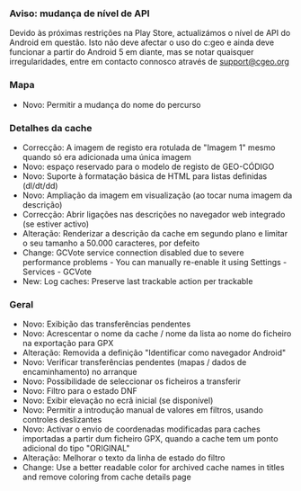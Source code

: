 
### Aviso: mudança de nível de API
Devido às próximas restrições na Play Store, actualizámos o nível de API do Android em questão. Isto não deve afectar o uso do c:geo e ainda deve funcionar a partir do Android 5 em diante, mas se notar quaisquer irregularidades, entre em contacto connosco através de support@cgeo.org

### Mapa
- Novo: Permitir a mudança do nome do percurso

### Detalhes da cache
- Correcção: A imagem de registo era rotulada de "Imagem 1" mesmo quando só era adicionada uma única imagem
- Novo: espaço reservado para o modelo de registo de GEO-CÓDIGO
- Novo: Suporte à formatação básica de HTML para listas definidas (dl/dt/dd)
- Novo: Ampliação da imagem em visualização (ao tocar numa imagem da descrição)
- Correcção: Abrir ligações nas descrições no navegador web integrado (se estiver activo)
- Alteração: Renderizar a descrição da cache em segundo plano e limitar o seu tamanho a 50.000 caracteres, por defeito
- Change: GCVote service connection disabled due to severe performance problems - You can manually re-enable it using Settings - Services - GCVote
- New: Log caches: Preserve last trackable action per trackable

### Geral
- Novo: Exibição das transferências pendentes
- Novo: Acrescentar o nome da cache / nome da lista ao nome do ficheiro na exportação para GPX
- Alteração: Removida a definição "Identificar como navegador Android"
- Novo: Verificar transferências pendentes (mapas / dados de encaminhamento) no arranque
- Novo: Possibilidade de seleccionar os ficheiros a transferir
- Novo: Filtro para o estado DNF
- Novo: Exibir elevação no ecrã inicial (se disponível)
- Novo: Permitir a introdução manual de valores em filtros, usando controles deslizantes
- Novo: Activar o envio de coordenadas modificadas para caches importadas a partir dum ficheiro GPX, quando a cache tem um ponto adicional do tipo "ORIGINAL"
- Alteração: Melhorar o texto da linha de estado do filtro
- Change: Use a better readable color for archived cache names in titles and remove coloring from cache details page
